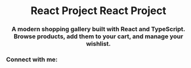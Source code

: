 <h1 align="center">React Project React Project</h1>
<h3 align="center">A modern shopping gallery built with React and TypeScript. Browse products, add them to your cart, and manage your wishlist.</h3>

<h3 align="left">Connect with me:</h3>
<p align="left">
</p>